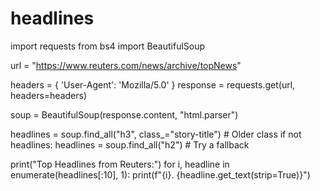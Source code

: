 # headlines
import requests
from bs4 import BeautifulSoup


url = "https://www.reuters.com/news/archive/topNews"


headers = {
    'User-Agent': 'Mozilla/5.0'
}
response = requests.get(url, headers=headers)


soup = BeautifulSoup(response.content, "html.parser")

headlines = soup.find_all("h3", class_="story-title")  # Older class
if not headlines:
    headlines = soup.find_all("h2")  # Try a fallback

print("Top Headlines from Reuters:")
for i, headline in enumerate(headlines[:10], 1):
    print(f"{i}. {headline.get_text(strip=True)}")
